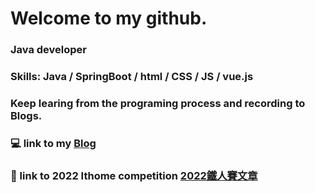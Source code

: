 # Welcome to my github.
### Java developer 
### Skills: Java / SpringBoot / html / CSS / JS / vue.js

### Keep learing from the programing process and recording to Blogs.

### :computer: link to  my [Blog](https://oseanchen.github.io/)

### :blue_book: link to 2022 Ithome competition [2022鐵人賽文章](https://ithelp.ithome.com.tw/users/20150977)
